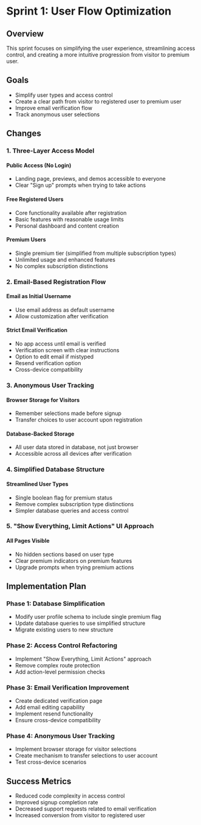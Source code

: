 # Sprint 1: User Flow Optimization

## Overview
This sprint focuses on simplifying the user experience, streamlining access control, and creating a more intuitive progression from visitor to premium user.

## Goals
- Simplify user types and access control
- Create a clear path from visitor to registered user to premium user
- Improve email verification flow
- Track anonymous user selections

## Changes

### 1. Three-Layer Access Model

#### Public Access (No Login)
- Landing page, previews, and demos accessible to everyone
- Clear "Sign up" prompts when trying to take actions

#### Free Registered Users
- Core functionality available after registration
- Basic features with reasonable usage limits
- Personal dashboard and content creation

#### Premium Users
- Single premium tier (simplified from multiple subscription types)
- Unlimited usage and enhanced features
- No complex subscription distinctions

### 2. Email-Based Registration Flow

#### Email as Initial Username
- Use email address as default username
- Allow customization after verification

#### Strict Email Verification
- No app access until email is verified
- Verification screen with clear instructions
- Option to edit email if mistyped
- Resend verification option
- Cross-device compatibility

### 3. Anonymous User Tracking

#### Browser Storage for Visitors
- Remember selections made before signup
- Transfer choices to user account upon registration

#### Database-Backed Storage
- All user data stored in database, not just browser
- Accessible across all devices after verification

### 4. Simplified Database Structure

#### Streamlined User Types
- Single boolean flag for premium status
- Remove complex subscription type distinctions
- Simpler database queries and access control

### 5. "Show Everything, Limit Actions" UI Approach

#### All Pages Visible
- No hidden sections based on user type
- Clear premium indicators on premium features
- Upgrade prompts when trying premium actions

## Implementation Plan

### Phase 1: Database Simplification
- Modify user profile schema to include single premium flag
- Update database queries to use simplified structure
- Migrate existing users to new structure

### Phase 2: Access Control Refactoring
- Implement "Show Everything, Limit Actions" approach
- Remove complex route protection
- Add action-level permission checks

### Phase 3: Email Verification Improvement
- Create dedicated verification page
- Add email editing capability
- Implement resend functionality
- Ensure cross-device compatibility

### Phase 4: Anonymous User Tracking
- Implement browser storage for visitor selections
- Create mechanism to transfer selections to user account
- Test cross-device scenarios

## Success Metrics
- Reduced code complexity in access control
- Improved signup completion rate
- Decreased support requests related to email verification
- Increased conversion from visitor to registered user
